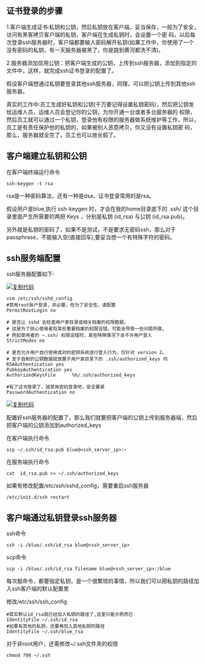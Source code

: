 ## **证书登录的步骤**

1.客户端生成证书:私钥和公钥，然后私钥放在客户端，妥当保存，一般为了安全，访问有黑客拷贝客户端的私钥，客户端在生成私钥时，会设置一个密 码，以后每次登录ssh服务器时，客户端都要输入密码解开私钥(如果工作中，你使用了一个没有密码的私钥，有一天服务器被黑了，你是跳到黄河都洗不清)。

2.服务器添加信用公钥：把客户端生成的公钥，上传到ssh服务器，添加到指定的文件中，这样，就完成ssh证书登录的配置了。

假设客户端想通过私钥要登录其他ssh服务器，同理，可以把公钥上传到其他ssh服务器。

真实的工作中:员工生成好私钥和公钥(千万要记得设置私钥密码)，然后把公钥发给运维人员，运维人员会登记你的公钥，为你开通一台或者多台服务器的 权限，然后员工就可以通过一个私钥，登录他有权限的服务器做系统维护等工作，所以，员工是有责任保护他的私钥的，如果被别人恶意拷贝，你又没有设置私钥密 码，那么，服务器就全完了，员工也可以放长假了。

## **客户端建立私钥和公钥**

在客户端终端运行命令

```
ssh-keygen -t rsa
```

rsa是一种密码算法，还有一种是dsa，证书登录常用的是rsa。

假设用户是blue,执行 ssh-keygen 时，才会在我的home目录底下的 .ssh/ 这个目录里面产生所需要的两把 Keys ，分别是私钥 (id_rsa) 与公钥 (id_rsa.pub)。

另外就是私钥的密码了，如果不是测试，不是要求无密码ssh，那么对于passphrase，不能输入空(直接回车),要妥当想一个有特殊字符的密码。

## **ssh服务端配置**

ssh服务器配置如下:

[![复制代码](https://common.cnblogs.com/images/copycode.gif)](javascript:void(0);)

```
vim /etc/ssh/sshd_config
#禁用root账户登录，非必要，但为了安全性，请配置
PermitRootLogin no

# 是否让 sshd 去检查用户家目录或相关档案的权限数据，
# 这是为了担心使用者将某些重要档案的权限设错，可能会导致一些问题所致。
# 例如使用者的 ~.ssh/ 权限设错时，某些特殊情况下会不许用户登入
StrictModes no

# 是否允许用户自行使用成对的密钥系统进行登入行为，仅针对 version 2。
# 至于自制的公钥数据就放置于用户家目录下的 .ssh/authorized_keys 内
RSAAuthentication yes
PubkeyAuthentication yes
AuthorizedKeysFile      %h/.ssh/authorized_keys

#有了证书登录了，就禁用密码登录吧，安全要紧
PasswordAuthentication no
```

[![复制代码](https://common.cnblogs.com/images/copycode.gif)](javascript:void(0);)

配置好ssh服务器的配置了，那么我们就要把客户端的公钥上传到服务器端，然后把客户端的公钥添加到authorized_keys

在客户端执行命令

```
scp ~/.ssh/id_rsa.pub blue@<ssh_server_ip>:~
```

在服务端执行命令

```
cat  id_rsa.pub >> ~/.ssh/authorized_keys
```

如果有修改配置/etc/ssh/sshd_config，需要重启ssh服务器

```
/etc/init.d/ssh restart
```

 

## **客户端通过私钥登录ssh服务器**

ssh命令

```
ssh -i /blue/.ssh/id_rsa blue@<ssh_server_ip>
```

scp命令

```
scp -i /blue/.ssh/id_rsa filename blue@<ssh_server_ip>:/blue
```

每次敲命令，都要指定私钥，是一个很繁琐的事情，所以我们可以把私钥的路径加入ssh客户端的默认配置里

修改/etc/ssh/ssh_config

```
#其实默认id_rsa就已经加入私钥的路径了,这里只是示例而已
IdentityFile ~/.ssh/id_rsa
#如果有其他的私钥，还要再加入其他私钥的路径
IdentityFile ~/.ssh/blue_rsa
```
对于非root用户，还需修改~/.ssh文件夹的权限

`chmod 700 ~/.ssh`